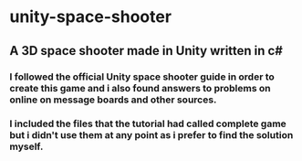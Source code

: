 # unity-space-shooter

## A 3D space shooter made in Unity written in c#

### I followed the official Unity space shooter guide in order to create this game  and i also found answers to problems on online on message boards and other sources. 

### I included the files that the tutorial had called complete game but i didn't use them at any point as i prefer to find the solution myself.
